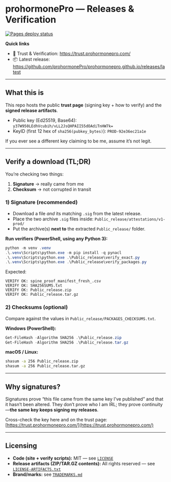 # prohormonePro — Releases & Verification

[![Pages deploy status](https://github.com/prohormonePro/prohormonepro.github.io/actions/workflows/pages/pages-build-deployment/badge.svg?branch=main)](https://github.com/prohormonePro/prohormonepro.github.io/actions/workflows/pages/pages-build-deployment)

**Quick links**
- 🔐 Trust & Verification: https://trust.prohormonepro.com/
- 📦 Latest release: https://github.com/prohormonePro/prohormonepro.github.io/releases/latest

---

## What this is

This repo hosts the public **trust page** (signing key + how to verify) and the **signed release artifacts**.

- Public key (Ed25519, Base64): `y37W950LEdhVcubih/vLL2JsQHPAII55dOAdiTnHW7k=`
- KeyID (first 12 hex of `sha256(pubkey_bytes)`): `PROD-92e36ec21a1e`

If you ever see a different key claiming to be me, assume it’s not legit.

---

## Verify a download (TL;DR)

You’re checking two things:
1) **Signature** → really came from me  
2) **Checksum** → not corrupted in transit

### 1) Signature (recommended)

- Download a file *and* its matching `.sig` from the latest release.
- Place the two archive `.sig` files inside: `Public_release/attestations/v1-prod/`
- Put the archive(s) **next to** the extracted `Public_release/` folder.

**Run verifiers (PowerShell, using any Python 3):**
```powershell
python -m venv .venv
.\.venv\Scripts\python.exe -m pip install -q pynacl
.\.venv\Scripts\python.exe .\Public_release\verify_exact.py
.\.venv\Scripts\python.exe .\Public_release\verify_packages.py
```

Expected:

```
VERIFY OK: spine_proof_manifest_fresh_.csv
VERIFY OK: SHA256SUMS.txt
VERIFY OK: Public_release.zip
VERIFY OK: Public_release.tar.gz
```

### 2) Checksums (optional)

Compare against the values in `Public_release/PACKAGES_CHECKSUMS.txt`.

**Windows (PowerShell):**

```powershell
Get-FileHash -Algorithm SHA256 .\Public_release.zip
Get-FileHash -Algorithm SHA256 .\Public_release.tar.gz
```

**macOS / Linux:**

```bash
shasum -a 256 Public_release.zip
shasum -a 256 Public_release.tar.gz
```

---

## Why signatures?

Signatures prove “this file came from the same key I’ve published” and that it hasn’t been altered.
They don’t prove who I am IRL; they prove continuity—**the same key keeps signing my releases**.

Cross-check the key here and on the trust page: [https://trust.prohormonepro.com/](https://trust.prohormonepro.com/)

---

## Licensing

- **Code (site + verify scripts):** MIT — see [`LICENSE`](./LICENSE)
- **Release artifacts (ZIP/TAR.GZ contents):** All rights reserved — see [`LICENSE-ARTIFACTS.txt`](./LICENSE-ARTIFACTS.txt)
- **Brand/marks:** see [`TRADEMARKS.md`](./TRADEMARKS.md)
